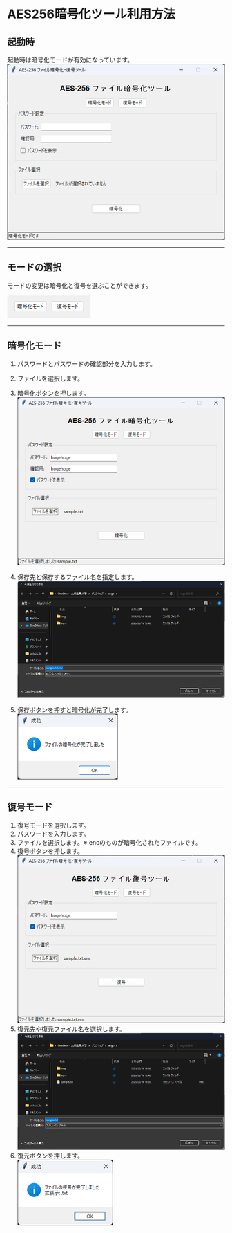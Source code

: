 # AES256暗号化ツール利用方法

## 起動時
起動時は暗号化モードが有効になっています。  
![暗号化モード起動画面](/img/image-1aa.png)  

---

## モードの選択
モードの変更は暗号化と復号を選ぶことができます。 

![モード選択画面](/img/image-2aa.png)  
 
---

## 暗号化モード
1. パスワードとパスワードの確認部分を入力します。
2. ファイルを選択します。
3. 暗号化ボタンを押します。
   ![暗号化手順](/img/image-1.png)

4. 保存先と保存するファイル名を指定します。  
   ![保存先指定](/img/image-2.png)  
5. 保存ボタンを押すと暗号化が完了します。  
   ![暗号化完了](/img/image-3.png)  

---

## 復号モード
1. 復号モードを選択します。  
2. パスワードを入力します。  
3. ファイルを選択します。※.encのものが暗号化されたファイルです。  
4. 復号ボタンを押します。  
   ![復号手順](/img/image-4.png)  
5. 復元先や復元ファイル名を選択します。  
   ![復元先指定](/img/image-5.png)  
6. 復元ボタンを押します。  
   ![復号完了](/img/image-6.png)  
